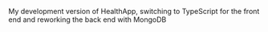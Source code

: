 My development version of HealthApp, switching to TypeScript for the front end and reworking the back end with MongoDB
